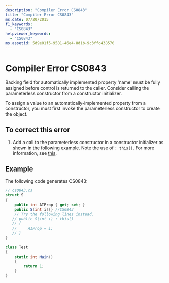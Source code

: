 ```yaml
---
description: "Compiler Error CS0843"
title: "Compiler Error CS0843"
ms.date: 07/20/2015
f1_keywords: 
  - "CS0843"
helpviewer_keywords: 
  - "CS0843"
ms.assetid: 5d9e01f5-9581-46e4-8d1b-9c3ffc438570
---
```

# Compiler Error CS0843
Backing field for automatically implemented property 'name' must be fully assigned before control is returned to the caller. Consider calling the parameterless constructor from a constructor initializer.  
  
 To assign a value to an automatically-implemented property from a constructor, you must first invoke the parameterless constructor to create the object.  
  
## To correct this error  
  
1. Add a call to the parameterless constructor in a constructor initializer as shown in the following example. Note the use of `: this()`. For more information, see [this](../keywords/this.md).  
  
## Example  
 The following code generates CS0843:  
  
```csharp  
// cs0843.cs  
struct S  
{  
    public int AIProp { get; set; }  
    public S(int i){} //CS0843  
    // Try the following lines instead.  
   // public S(int i) : this()  
   // {  
   //     AIProp = i;  
   // }  
}  
  
class Test  
{  
    static int Main()  
    {  
        return 1;  
    }  
}  
```
